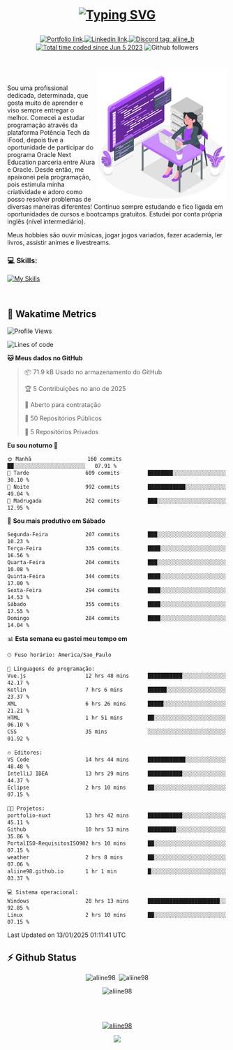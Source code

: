 # <p align = "center"><a href="https://git.io/typing-svg"><img src="https://readme-typing-svg.demolab.com?font=Space+Mono&size=28&pause=1000&duration=4000&color=8E58F7&vCenter=true&width=500&lines=%E2%9C%A8+Ol%C3%A1%2C+sou+Aline+Bevilacqua;%E2%9C%A8+Desenvolvedora+Web!" alt="Typing SVG" /></a></p>

<p align = "center">
    <a href="https://aliine98.github.io" target="_blank">
        <img alt="Portfolio link" align="center" src = "https://img.shields.io/badge/portfolio-8A2BE2?style=for-the-badge">
    </a>
    <a href="https://www.linkedin.com/in/aline-bevilacqua/" target="_blank">
        <img alt="Linkedin link" align="center" src = "https://img.shields.io/badge/LinkedIn-0077B5?style=for-the-badge&logo=linkedin&logoColor=white">
    </a>
    <a href="https://discord.com/" target="_blank">
        <img alt="Discord tag: aliine_b" align="center" src="https://img.shields.io/badge/-aliine__b-5865f2?style=flat-square&logo=Discord&logoColor=FFF" height="28">
    </a>
    <a href="https://wakatime.com/@aliine"><img src="https://wakatime.com/badge/user/d705bdc6-1244-4026-9380-8de8c1599f8d.svg?style=for-the-badge" alt="Total time coded since Jun 5 2023" align="center"/></a>
    <img alt="Github followers" align="center" src="https://img.shields.io/github/followers/Aliine98?style=for-the-badge&color=bf0f47&logo=github&logoColor=white">
</p><br>

<a href="https://storyset.com/"><img src="./assets/coding-amico.svg" width="300" align="right"></a>

<div align="left">
<br>

Sou uma profissional dedicada, determinada, que gosta muito de aprender e viso sempre entregar o melhor. Comecei a estudar programação através da plataforma Potência Tech da iFood, depois tive a oportunidade de participar do programa Oracle Next Education parceria entre Alura e Oracle. Desde então, me apaixonei pela programação, pois estimula minha criatividade e adoro como posso resolver problemas de diversas maneiras diferentes! Continuo sempre estudando e fico ligada em oportunidades de cursos e bootcamps gratuitos.
Estudei por conta própria inglês (nível intermediário).

Meus hobbies são ouvir músicas, jogar jogos variados, fazer academia, ler livros, assistir animes e livestreams.

### 💻 Skills:
[![My Skills](https://skillicons.dev/icons?i=html,css,js,java,tailwind,mysql,hibernate,ts,nuxt,angular,next,firebase,express,mongo&perline=5)](https://skillicons.dev)
</div>
<br>

## 🚀 Wakatime Metrics

<!--START_SECTION:waka-->
![Profile Views](http://img.shields.io/badge/Visualizac%C3%B5es%20do%20perfil-0-blue)

![Lines of code](https://img.shields.io/badge/Desde%20o%20Hello%20World%20eu%20escrevi-400.1%20thousand%20linhas%20de%20c%C3%B3digo-blue)

**🐱 Meus dados no GitHub** 

> 📦 71.9 kB Usado no armazenamento do GitHub 
 > 
> 🏆 5 Contribuições no ano de 2025
 > 
> 💼 Aberto para contratação
 > 
> 📜 50 Repositórios Públicos 
 > 
> 🔑 5 Repositórios Privados 
 > 
**Eu sou noturno 🦉** 

```text
🌞 Manhã                  160 commits         ██░░░░░░░░░░░░░░░░░░░░░░░   07.91 % 
🌆 Tarde                  609 commits         ████████░░░░░░░░░░░░░░░░░   30.10 % 
🌃 Noite                  992 commits         ████████████░░░░░░░░░░░░░   49.04 % 
🌙 Madrugada              262 commits         ███░░░░░░░░░░░░░░░░░░░░░░   12.95 % 
```
📅 **Sou mais produtivo em Sábado** 

```text
Segunda-Feira            207 commits         ███░░░░░░░░░░░░░░░░░░░░░░   10.23 % 
Terça-Feira              335 commits         ████░░░░░░░░░░░░░░░░░░░░░   16.56 % 
Quarta-Feira             204 commits         ███░░░░░░░░░░░░░░░░░░░░░░   10.08 % 
Quinta-Feira             344 commits         ████░░░░░░░░░░░░░░░░░░░░░   17.00 % 
Sexta-Feira              294 commits         ████░░░░░░░░░░░░░░░░░░░░░   14.53 % 
Sábado                   355 commits         ████░░░░░░░░░░░░░░░░░░░░░   17.55 % 
Domingo                  284 commits         ████░░░░░░░░░░░░░░░░░░░░░   14.04 % 
```


📊 **Esta semana eu gastei meu tempo em** 

```text
🕑︎ Fuso horário: America/Sao_Paulo

💬 Linguagens de programação: 
Vue.js                   12 hrs 48 mins      ███████████░░░░░░░░░░░░░░   42.17 % 
Kotlin                   7 hrs 6 mins        ██████░░░░░░░░░░░░░░░░░░░   23.37 % 
XML                      6 hrs 26 mins       █████░░░░░░░░░░░░░░░░░░░░   21.21 % 
HTML                     1 hr 51 mins        ██░░░░░░░░░░░░░░░░░░░░░░░   06.10 % 
CSS                      35 mins             ░░░░░░░░░░░░░░░░░░░░░░░░░   01.92 % 

🔥 Editores: 
VS Code                  14 hrs 44 mins      ████████████░░░░░░░░░░░░░   48.48 % 
IntelliJ IDEA            13 hrs 29 mins      ███████████░░░░░░░░░░░░░░   44.37 % 
Eclipse                  2 hrs 10 mins       ██░░░░░░░░░░░░░░░░░░░░░░░   07.15 % 

🐱‍💻 Projetos: 
portfolio-nuxt           13 hrs 42 mins      ███████████░░░░░░░░░░░░░░   45.11 % 
Github                   10 hrs 53 mins      █████████░░░░░░░░░░░░░░░░   35.86 % 
PortalISO-RequisitosISO902 hrs 10 mins       ██░░░░░░░░░░░░░░░░░░░░░░░   07.15 % 
weather                  2 hrs 8 mins        ██░░░░░░░░░░░░░░░░░░░░░░░   07.06 % 
aliine98.github.io       1 hr 1 min          █░░░░░░░░░░░░░░░░░░░░░░░░   03.37 % 

💻 Sistema operacional: 
Windows                  28 hrs 13 mins      ███████████████████████░░   92.85 % 
Linux                    2 hrs 10 mins       ██░░░░░░░░░░░░░░░░░░░░░░░   07.15 % 
```


 Last Updated on 13/01/2025 01:11:41 UTC
<!--END_SECTION:waka-->
 
## ⚡ Github Status

<p align="center"><img src="https://my-github-readme-stats-aliine98.vercel.app/api?username=aliine98&show_icons=true&locale=en&theme=radical" alt="aliine98" />&nbsp;&nbsp;<img src="https://my-github-readme-stats-aliine98.vercel.app/api/top-langs?username=aliine98&show_icons=true&locale=en&layout=compact&theme=radical&exclude_repo=my-github-readme-stats,my-github-readme-streak-stats,github-readme-streak-stats,ajax-com-js-puro&hide=c%2B%2B,cmake&langs_count=8" alt="aliine98" /></p>

<p align="center"><img src="https://my-github-readme-streak-stats.vercel.app?user=aliine98&theme=radical" alt="aliine98" /></p>

<br><br>
<p align="center"> <a href="https://github.com/ryo-ma/github-profile-trophy" target="_blank"><img src="https://github-profile-trophy.vercel.app/?username=aliine98&theme=radical&column=4" alt="aliine98" /></a> </p>

<p align="center"><img src="https://media4.giphy.com/media/C1bBFL2dMQxA4/giphy.gif?cid=ecf05e47z7xqxd7gboyuplq95r7v869x9bi8msk1upllpme2&ep=v1_gifs_search&rid=giphy.gif&ct=g" width="700"></p>

